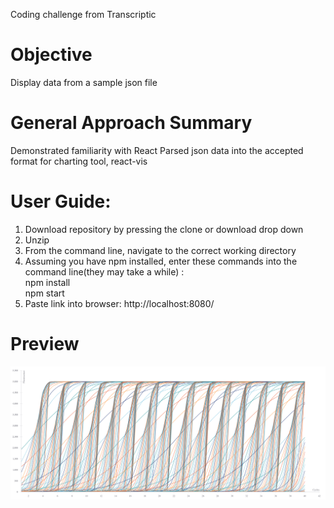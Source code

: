 Coding challenge from Transcriptic

# Objective
Display data from a sample json file

# General Approach Summary
Demonstrated familiarity with React
Parsed json data into the accepted format for charting tool, react-vis

# User Guide: <br />
  1. Download repository by pressing the clone or download drop down <br />
  2. Unzip <br />
  3. From the command line, navigate to the correct working directory <br />
  4. Assuming you have npm installed, enter these commands into the command line(they may take a while) : <br />
    npm install <br />
    npm start <br />
  5. Paste link into browser: http://localhost:8080/ <br />
  
# Preview
![preview](https://github.com/ajsgiri/transcriptic/blob/master/preview.png?raw=true)
